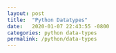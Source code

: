 ```yaml
---
layout: post
title:  "Python Datatypes"
date:   2020-01-07 22:43:55 -0800
categories: python data-types
permalink: /python/data-types
---
```

